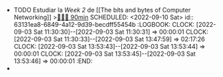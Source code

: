 - TODO Estudiar la *Week 2* de [[The bits and bytes of Computer Networking]] >[🍅🍅🍅 90min](#agenda-pomo://?t=f-1662197461668-1800%2Cf-1662199879107-1800%2Cf-1662202298254-1800)
  SCHEDULED: <2022-09-10 Sat>
  id:: 63131ea8-6849-4a12-9d39-becdff55454b
  :LOGBOOK:
  CLOCK: [2022-09-03 Sat 11:30:30]--[2022-09-03 Sat 11:30:31] =>  00:00:01
  CLOCK: [2022-09-03 Sat 11:30:33]--[2022-09-03 Sat 13:47:59] =>  02:17:26
  CLOCK: [2022-09-03 Sat 13:53:43]--[2022-09-03 Sat 13:53:44] =>  00:00:01
  CLOCK: [2022-09-03 Sat 13:53:45]--[2022-09-03 Sat 13:53:46] =>  00:00:01
  :END:
-